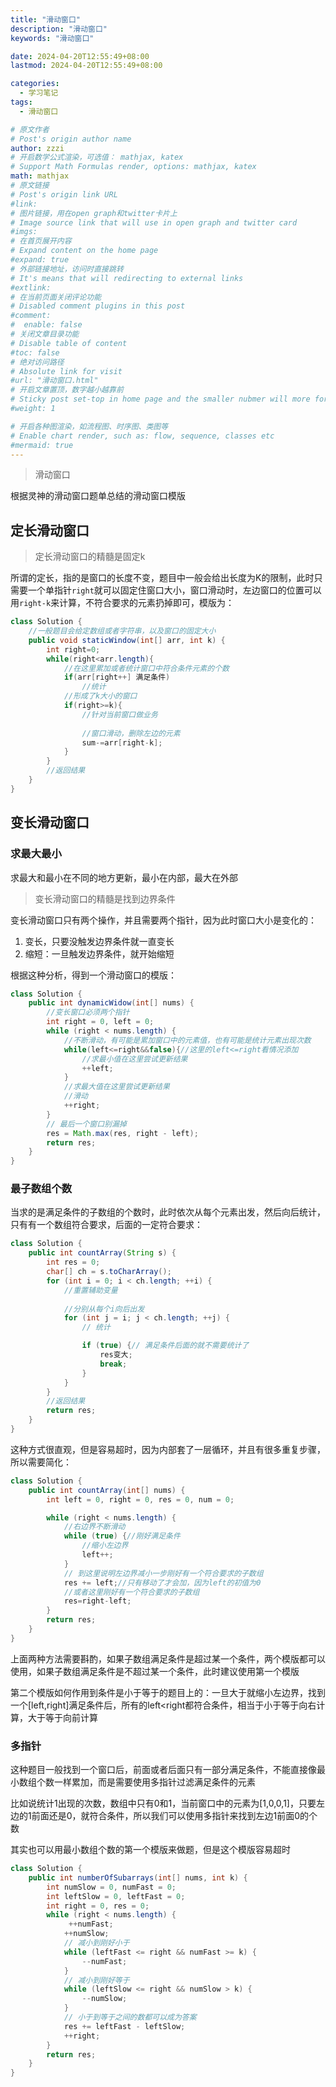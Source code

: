 ```yaml
---
title: "滑动窗口"
description: "滑动窗口"
keywords: "滑动窗口"

date: 2024-04-20T12:55:49+08:00
lastmod: 2024-04-20T12:55:49+08:00

categories:
  - 学习笔记
tags:
  - 滑动窗口

# 原文作者
# Post's origin author name
author: zzzi
# 开启数学公式渲染，可选值： mathjax, katex
# Support Math Formulas render, options: mathjax, katex
math: mathjax
# 原文链接
# Post's origin link URL
#link:
# 图片链接，用在open graph和twitter卡片上
# Image source link that will use in open graph and twitter card
#imgs:
# 在首页展开内容
# Expand content on the home page
#expand: true
# 外部链接地址，访问时直接跳转
# It's means that will redirecting to external links
#extlink:
# 在当前页面关闭评论功能
# Disabled comment plugins in this post
#comment:
#  enable: false
# 关闭文章目录功能
# Disable table of content
#toc: false
# 绝对访问路径
# Absolute link for visit
#url: "滑动窗口.html"
# 开启文章置顶，数字越小越靠前
# Sticky post set-top in home page and the smaller nubmer will more forward.
#weight: 1

# 开启各种图渲染，如流程图、时序图、类图等
# Enable chart render, such as: flow, sequence, classes etc
#mermaid: true
---
```


> 滑动窗口

根据灵神的滑动窗口题单总结的滑动窗口模版

<!--more-->

## 定长滑动窗口

> 定长滑动窗口的精髓是固定k

所谓的定长，指的是窗口的长度不变，题目中一般会给出长度为K的限制，此时只需要一个单指针`right`就可以固定住窗口大小，窗口滑动时，左边窗口的位置可以用`right-k`来计算，不符合要求的元素扔掉即可，模版为：

```java
class Solution {
    //一般题目会给定数组或者字符串，以及窗口的固定大小
    public void staticWindow(int[] arr, int k) {
        int right=0;
        while(right<arr.length){
            //在这里累加或者统计窗口中符合条件元素的个数
            if(arr[right++] 满足条件)
                //统计
            //形成了k大小的窗口
            if(right>=k){
                //针对当前窗口做业务
                
                //窗口滑动，删除左边的元素
                sum-=arr[right-k];
            }
        }
        //返回结果
    }
}
```

## 变长滑动窗口

### 求最大最小

求最大和最小在不同的地方更新，最小在内部，最大在外部

> 变长滑动窗口的精髓是找到边界条件

变长滑动窗口只有两个操作，并且需要两个指针，因为此时窗口大小是变化的：

1. 变长，只要没触发边界条件就一直变长
2. 缩短：一旦触发边界条件，就开始缩短

根据这种分析，得到一个滑动窗口的模版：

```java
class Solution {
    public int dynamicWidow(int[] nums) {
        //变长窗口必须两个指针
        int right = 0, left = 0;
        while (right < nums.length) {
            //不断滑动，有可能是累加窗口中的元素值，也有可能是统计元素出现次数
            while(left<=right&&false){//这里的left<=right看情况添加
                //求最小值在这里尝试更新结果
                ++left;
            }
            //求最大值在这里尝试更新结果
            //滑动
            ++right;
        }
        // 最后一个窗口别漏掉
        res = Math.max(res, right - left);
        return res;
    }
}
```

### 最子数组个数

当求的是满足条件的子数组的个数时，此时依次从每个元素出发，然后向后统计，只有有一个数组符合要求，后面的一定符合要求：

```java
class Solution {
    public int countArray(String s) {
        int res = 0;
        char[] ch = s.toCharArray();
        for (int i = 0; i < ch.length; ++i) {
            //重置辅助变量
            
            //分别从每个i向后出发
            for (int j = i; j < ch.length; ++j) {
                // 统计

                if (true) {// 满足条件后面的就不需要统计了
                    res变大;
                    break;
                }
            }
        }
        //返回结果
        return res;
    }
}
```

这种方式很直观，但是容易超时，因为内部套了一层循环，并且有很多重复步骤，所以需要简化：

```java
class Solution {
    public int countArray(int[] nums) {
        int left = 0, right = 0, res = 0, num = 0;

        while (right < nums.length) {
            //右边界不断滑动
            while (true) {//刚好满足条件
                //缩小左边界
                left++;
            }
            // 到这里说明左边界减小一步刚好有一个符合要求的子数组
            res += left;//只有移动了才会加，因为left的初值为0
            //或者这里刚好有一个符合要求的子数组
            res=right-left;
        }
        return res;
    }
}
```

上面两种方法需要斟酌，如果子数组满足条件是超过某一个条件，两个模版都可以使用，如果子数组满足条件是不超过某一个条件，此时建议使用第一个模版

第二个模版如何作用到条件是小于等于的题目上的：一旦大于就缩小左边界，找到一个[left,right]满足条件后，所有的left<right都符合条件，相当于小于等于向右计算，大于等于向前计算

### 多指针

这种题目一般找到一个窗口后，前面或者后面只有一部分满足条件，不能直接像最小数组个数一样累加，而是需要使用多指针过滤满足条件的元素

比如说统计1出现的次数，数组中只有0和1，当前窗口中的元素为[1,0,0,1]，只要左边的1前面还是0，就符合条件，所以我们可以使用多指针来找到左边1前面0的个数

其实也可以用最小数组个数的第一个模版来做题，但是这个模版容易超时

```java
class Solution {
    public int numberOfSubarrays(int[] nums, int k) {
        int numSlow = 0, numFast = 0;
        int leftSlow = 0, leftFast = 0;
        int right = 0, res = 0;
        while (right < nums.length) {
             ++numFast;
            ++numSlow;
            // 减小到刚好小于
            while (leftFast <= right && numFast >= k) {
                --numFast;
            }
            // 减小到刚好等于
            while (leftSlow <= right && numSlow > k) {
                --numSlow;
            }
            // 小于到等于之间的数都可以成为答案
            res += leftFast - leftSlow;
            ++right;
        }
        return res;
    }
}
```

